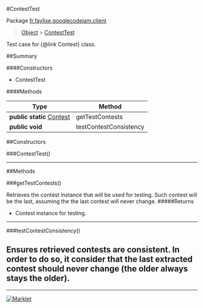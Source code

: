 #ContestTest

Package [fr.faylixe.googlecodejam.client](README.md)<br>
> [Object](../../../ava/lang/Object.md) > [ContestTest](ContestTest.md)

Test case for {@link Contest} class.

##Summary

####Constructors

*  ContestTest

####Methods

Type | Method
 --- | --- 
**public static** [Contest](Contest.md) | getTestContests
**public** **void** | testContestConsistency


##Constructors

###ContestTest()



---

##Methods

###getTestContests()


Retrieves the contest instance that will
 be used for testing. Such contest will be
 the last, assuming the the last contest
 will never change.
#####Returns


* Contest instance for testing.

---
###testContestConsistency()


Ensures retrieved contests are consistent.
 In order to do so, it consider that the last extracted
 contest should never change (the older always stays the older).
---
---
[![Marklet](https://img.shields.io/badge/Generated%20by-Marklet-green.svg)](https://github.com/Faylixe/marklet)